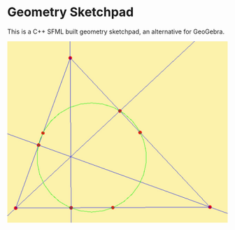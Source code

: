 # Geometry Sketchpad

This is a C++ SFML built geometry sketchpad, an alternative for GeoGebra.

![alt text](logo/logo.jpeg)
